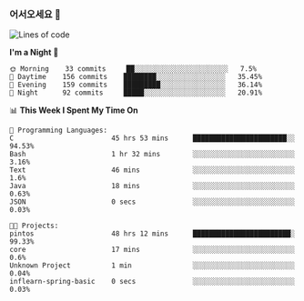 ### 어서오세요 👋

<!--START_SECTION:waka-->
![Lines of code](https://img.shields.io/badge/From%20Hello%20World%20I%27ve%20Written-369961%20lines%20of%20code-blue)

**I'm a Night 🦉** 

```text
🌞 Morning    33 commits     ██░░░░░░░░░░░░░░░░░░░░░░░   7.5% 
🌆 Daytime    156 commits    ████████░░░░░░░░░░░░░░░░░   35.45% 
🌃 Evening    159 commits    █████████░░░░░░░░░░░░░░░░   36.14% 
🌙 Night      92 commits     █████░░░░░░░░░░░░░░░░░░░░   20.91%

```


📊 **This Week I Spent My Time On** 

```text
💬 Programming Languages: 
C                        45 hrs 53 mins      ███████████████████████░░   94.53% 
Bash                     1 hr 32 mins        ░░░░░░░░░░░░░░░░░░░░░░░░░   3.16% 
Text                     46 mins             ░░░░░░░░░░░░░░░░░░░░░░░░░   1.6% 
Java                     18 mins             ░░░░░░░░░░░░░░░░░░░░░░░░░   0.63% 
JSON                     0 secs              ░░░░░░░░░░░░░░░░░░░░░░░░░   0.03%

🐱‍💻 Projects: 
pintos                   48 hrs 12 mins      ████████████████████████░   99.33% 
core                     17 mins             ░░░░░░░░░░░░░░░░░░░░░░░░░   0.6% 
Unknown Project          1 min               ░░░░░░░░░░░░░░░░░░░░░░░░░   0.04% 
inflearn-spring-basic    0 secs              ░░░░░░░░░░░░░░░░░░░░░░░░░   0.03%

```


<!--END_SECTION:waka-->

